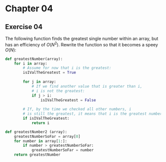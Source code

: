 
# Chapter 04

## Exercise 04

The following function finds the greatest single number within an array, but has an efficiency of $O\left(N^2\right)$. Rewrite the function so that it becomes a speey $O(N)$:

```python
def greatestNumber(array):
    for i in array:
        # Assume for now that i is the greatest:
        isIValTheGreatest = True
        
        for j in array:
            # If we find another value that is greater than i,
            # i is not the greatest:
            if j > i:
                isIValTheGreatest = False
            
        # If, by the time we checked all other numbers, i
        # is still the greatest, it means that i is the greatest number:
        if isIValTheGreatest:
            return i
```

```python
def greatestNumber2 (array):
    greatestNumberSoFar = array[0]
    for number in array[1:]:
        if number > greatestNumberSoFar:
            greatestNumberSoFar = number
    return greatestNumber
```


